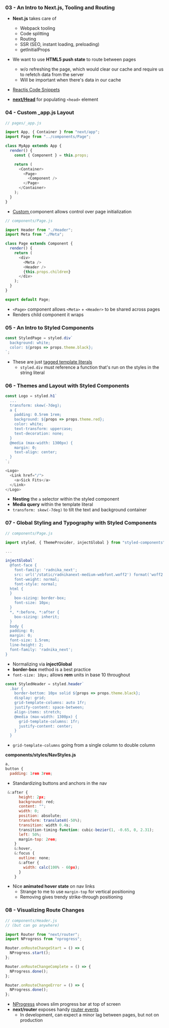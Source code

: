 ### 03 - An Intro to Next.js, Tooling and Routing

+ __Next.js__ takes care of 
  + Webpack tooling
  + Code splitting
  + Routing
  + SSR (SEO, instant loading, preloading)
  + getInitialProps

+ We want to use __HTML5 push state__ to route between pages 
  + w/o refreshing the page, which would clear our cache and require us to refetch data from the server
  + Will be important when there's data in our cache

+ [Reactjs Code Snippets](https://marketplace.visualstudio.com/items?itemName=xabikos.ReactSnippets)

+ [__next/Head__](https://github.com/zeit/next.js#populating-head) for populating `<head>` element


### 04 - Custom _app.js Layout

```js
// pages/_app.js

import App, { Container } from "next/app";
import Page from "../components/Page";

class MyApp extends App {
  render() {
    const { Component } = this.props;

    return (
      <Container>
        <Page>
          <Component />
        </Page>
      </Container>
    );
  }
}
```
+ [Custom <App>](https://github.com/zeit/next.js#custom-app) component allows control over page initialization

```js
// components/Page.js

import Header from "./Header";
import Meta from "./Meta";

class Page extends Component {
  render() {
    return (
      <div>
        <Meta />
        <Header />
        {this.props.children}
      </div>
    );
  }
}

export default Page;
```

+ `<Page>` component allows `<Meta>` + `<Header>` to be shared across pages
+ Renders child component it wraps

### 05 - An Intro to Styled Components

```js
const StyledPage = styled.div`
  background: white;
  color: ${props => props.theme.black};
`;
```

+ These are just [tagged template literals](https://github.com/tyreer/learning-notes/blob/master/WesBos_es6-for-everyone.md#14---tagged-template-literals)
  + `styled.div` must reference a function that's run on the styles in the string literal


### 06 - Themes and Layout with Styled Components

```js
const Logo = styled.h1`
  ...
  transform: skew(-7deg);
  a {
    padding: 0.5rem 1rem;
    background: ${props => props.theme.red};
    color: white;
    text-transform: uppercase;
    text-decoration: none;
  }
  @media (max-width: 1300px) {
    margin: 0;
    text-align: center;
  }
`;
```

```js
<Logo>
  <Link href="/">
    <a>Sick Fits</a>
  </Link>
</Logo>
```

+ __Nesting__ the `a` selector within the styled component
+ __Media query__ within the template literal
+ `transform: skew(-7deg)` to tilt the text and background container

### 07 - Global Styling and Typography with Styled Components

```js
// components/Page.js

import styled, { ThemeProvider, injectGlobal } from "styled-components";

...

injectGlobal`
  @font-face {
    font-family: 'radnika_next';
    src: url('/static/radnikanext-medium-webfont.woff2') format('woff2');
    font-weight: normal;
    font-style: normal;
  html {
  }
    box-sizing: border-box;
    font-size: 10px;
  }
  *, *:before, *:after {
    box-sizing: inherit;
  }
  body {
  padding: 0;
  margin: 0;
  font-size: 1.5rem;
  line-height: 2;
  font-family: 'radnika_next';
}
```
+ Normalizing via __injectGlobal__
+ __border-box__ method is a best practice
+ `font-size: 10px;` allows __rem__ units in base 10 throughout

```js
const StyledHeader = styled.header`
  .bar {
    border-bottom: 10px solid ${props => props.theme.black};
    display: grid;
    grid-template-columns: auto 1fr;
    justify-content: space-between;
    align-items: stretch;
    @media (max-width: 1300px) {
      grid-template-columns: 1fr;
      justify-content: center;
    }
  }
```

+  `grid-template-columns` going from a single column to double column

__components/styles/NavStyles.js__

```js
a,
button {
  padding: 1rem 3rem;
```
+ Standardizing buttons and anchors in the nav

```js
 &:after {
      height: 2px;
      background: red;
      content: "";
      width: 0;
      position: absolute;
      transform: translateX(-50%);
      transition: width 0.4s;
      transition-timing-function: cubic-bezier(1, -0.65, 0, 2.31);
      left: 50%;
      margin-top: 2rem;
    }
    &:hover,
    &:focus {
      outline: none;
      &:after {
        width: calc(100% - 60px);
      }
    }
```

+ Nice __animated hover state__ on nav links
  + Strange to me to use `margin-top` for vertical positioning
  + Removing gives trendy strike-through positioning 

### 08 - Visualizing Route Changes 

```js
// components/Header.js 
// (but can go anywhere)

import Router from "next/router";
import NProgress from "nprogress";

Router.onRouteChangeStart = () => {
  NProgress.start();
};

Router.onRouteChangeComplete = () => {
  NProgress.done();
};

Router.onRouteChangeError = () => {
  NProgress.done();
};
```

+ [NProgress](https://github.com/rstacruz/nprogress) shows slim progress bar at top of screen
+ __next/router__ exposes handy [router events](https://github.com/zeit/next.js#router-events)
  + In development, can expect a minor lag between pages, but not on production